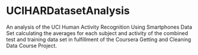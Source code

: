 # UCIHARDatasetAnalysis
An analysis of the UCI Human Activity Recognition Using Smartphones Data Set calculating the averages for each subject and activity of the combined test and training data set in fulfillment of the Coursera Getting and Cleaning Data Course Project.
